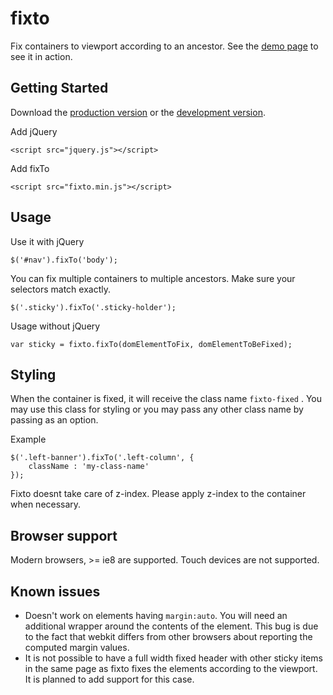 # fixto

Fix containers to viewport according to an ancestor. See the [demo page][demo] to see it in action.

[demo]: http://bbarakaci.github.com/fixto

## Getting Started
Download the [production version][min] or the [development version][max].

[min]: https://raw.github.com/bbarakaci/fixto/master/dist/fixto.min.js
[max]: https://raw.github.com/bbarakaci/fixto/master/dist/fixto.js

Add jQuery

    <script src="jquery.js"></script>
    
Add fixTo

    <script src="fixto.min.js"></script>

## Usage

Use it with jQuery

    $('#nav').fixTo('body');
    
You can fix multiple containers to multiple ancestors. Make sure your selectors match exactly.

    $('.sticky').fixTo('.sticky-holder');
    
Usage without jQuery
    
    var sticky = fixto.fixTo(domElementToFix, domElementToBeFixed);

## Styling

When the container is fixed, it will receive the class name `fixto-fixed` . You may use this class for styling or you may pass any other class name by passing as an option.
    
Example

    $('.left-banner').fixTo('.left-column', {
        className : 'my-class-name'
    });

Fixto doesnt take care of z-index. Please apply z-index to the container when necessary.

## Browser support

Modern browsers, >= ie8 are supported. Touch devices are not supported.

## Known issues

- Doesn't work on elements having `margin:auto`. You will need an additional wrapper around the contents of the element. This bug is due to the fact that webkit differs from other browsers about reporting the computed margin values.
- It is not possible to have a full width fixed header with other sticky items in the same page as fixto fixes the elements according to the viewport. It is planned to add support for this case.
